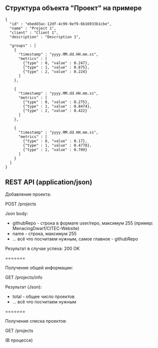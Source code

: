 ## Структура объекта "Проект" на примере

    {
      "id" : "ebedd3ac-12df-4c99-9ef9-6b16933b1cbe",
      "name" : "Project 1",
      "client" : "Client 1",
      "description" : "Description 1",
    
      "groups" : [
        {
          "timestamp" : "yyyy.MM.dd.HH.mm.ss",
          "metrics" : [
            {"type" : 0, "value" : 0.247},
            {"type" : 1, "value" : 0.875},
            {"type" : 2, "value" : 0.224}
          ]
        },
    
        {
          "timestamp" : "yyyy.MM.dd.HH.mm.ss",
          "metrics" : [
            {"type" : 0, "value" : 0.275},
            {"type" : 1, "value" : 0.8474},
            {"type" : 2, "value" : 0.422}
          ]
        },
    
        {
          "timestamp" : "yyyy.MM.dd.HH.mm.ss",
          "metrics" : [
            {"type" : 0, "value" : 0.17},
            {"type" : 1, "value" : 0.4778},
            {"type" : 2, "value" : 0.789}
          ]
        }
      ]
    }


## REST API (application/json)

Добавление проекта:

POST /projects 

Json body: 

* githubRepo - строка в формате user/repo, максимум 255 (пример: MenacingDwarf/CITEC-Website)
* name - строка, максимум 255
* ... всё что посчитаем нужным, самое главное - githubRepo

Результат в случае успеха: 200 OK

=======

Получение общей информации:

GET /projects/info

Результат (Json):

* total - общее число проектов
* ... всё что посчитаем нужным
   

=======

Получение списка проектов:

GET /projects

(В процессе)